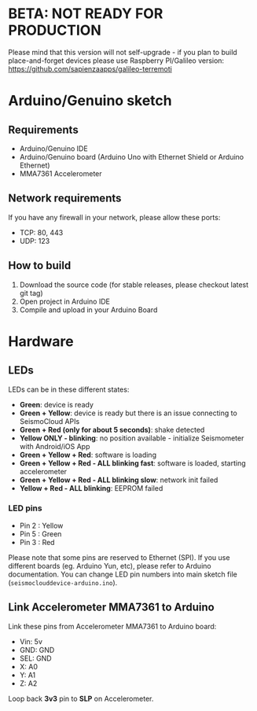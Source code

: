 # BETA: NOT READY FOR PRODUCTION

Please mind that this version will not self-upgrade - if you plan to build place-and-forget devices please use Raspberry PI/Galileo version: https://github.com/sapienzaapps/galileo-terremoti

# Arduino/Genuino sketch

## Requirements

* Arduino/Genuino IDE
* Arduino/Genuino board (Arduino Uno with Ethernet Shield or Arduino Ethernet)
* MMA7361 Accelerometer

## Network requirements

If you have any firewall in your network, please allow these ports:

* TCP: 80, 443
* UDP: 123

## How to build

1. Download the source code (for stable releases, please checkout latest git tag)
2. Open project in Arduino IDE
3. Compile and upload in your Arduino Board

# Hardware
## LEDs

LEDs can be in these different states:

* **Green**: device is ready
* **Green + Yellow**: device is ready but there is an issue connecting to SeismoCloud APIs
* **Green + Red (only for about 5 seconds)**: shake detected
* **Yellow ONLY - blinking**: no position available - initialize Seismometer with Android/iOS App
* **Green + Yellow + Red**: software is loading
* **Green + Yellow + Red - ALL blinking fast**: software is loaded, starting accelerometer
* **Green + Yellow + Red - ALL blinking slow**: network init failed
* **Yellow + Red - ALL blinking**: EEPROM failed

### LED pins

* Pin 2 : Yellow
* Pin 5 : Green
* Pin 3 : Red

Please note that some pins are reserved to Ethernet (SPI). If you use different boards (eg. Arduino Yun, etc), please refer to Arduino documentation. You can change LED pin numbers into main sketch file (`seismoclouddevice-arduino.ino`).

## Link Accelerometer MMA7361 to Arduino

Link these pins from Accelerometer MMA7361 to Arduino board:

* Vin: 5v
* GND: GND
* SEL: GND
* X: A0
* Y: A1
* Z: A2

Loop back **3v3** pin to **SLP** on Accelerometer.
